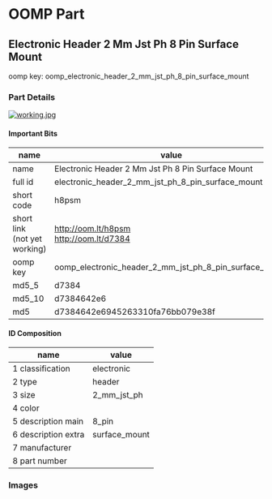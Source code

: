 # OOMP Part  
## Electronic Header 2 Mm Jst Ph 8 Pin Surface Mount  
  
oomp key: oomp_electronic_header_2_mm_jst_ph_8_pin_surface_mount  
  
### Part Details  
  
[![working.jpg](working_600.jpg)](working.jpg)  
  
#### Important Bits  
| name | value | 
| --- | --- | 
| name | Electronic Header 2 Mm Jst Ph 8 Pin Surface Mount | 
| full id | electronic_header_2_mm_jst_ph_8_pin_surface_mount | 
| short code | h8psm | 
| short link<br>(not yet working) | http://oom.lt/h8psm<br>http://oom.lt/d7384 | 
| oomp key | oomp_electronic_header_2_mm_jst_ph_8_pin_surface_mount | 
| md5_5 | d7384 | 
| md5_10 | d7384642e6 | 
| md5 | d7384642e6945263310fa76bb079e38f | 
#### ID Composition  
| name | value | 
| --- | --- | 
| 1 classification | electronic | 
| 2 type | header | 
| 3 size | 2_mm_jst_ph | 
| 4 color |  | 
| 5 description main | 8_pin | 
| 6 description extra | surface_mount | 
| 7 manufacturer |  | 
| 8 part number |  | 
### Images  
